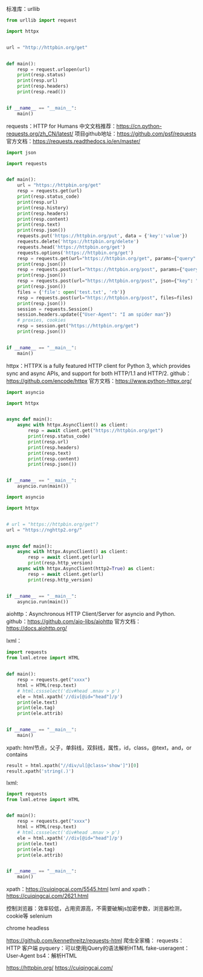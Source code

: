 
标准库：urllib
```python
from urllib import request

import httpx


url = "http://httpbin.org/get"


def main():
    resp = request.urlopen(url)
    print(resp.status)
    print(resp.url)
    print(resp.headers)
    print(resp.read())


if __name__ == "__main__":
    main()
```



requests：HTTP for Humans
中文文档推荐：https://cn.python-requests.org/zh_CN/latest/
项目github地址：https://github.com/psf/requests
官方文档：https://requests.readthedocs.io/en/master/
```python
import json

import requests


def main():
    url = "https://httpbin.org/get"
    resp = requests.get(url)
    print(resp.status_code)
    print(resp.url)
    print(resp.history)
    print(resp.headers)
    print(resp.content)
    print(resp.text)
    print(resp.json())
    requests.put('https://httpbin.org/put', data = {'key':'value'})
    requests.delete('https://httpbin.org/delete')
    requests.head('https://httpbin.org/get')
    requests.options('https://httpbin.org/get')
    resp = requests.get(url="https://httpbin.org/get", params={"query": "test"})
    print(resp.json())
    resp = requests.post(url="https://httpbin.org/post", params={"query": "test"}, data={"key": "value"})
    print(resp.json())
    resp = requests.post(url="https://httpbin.org/post", json={"key": "value"})
    print(resp.json())
    files = {'file': open('test.txt', 'rb')}
    resp = requests.post(url="https://httpbin.org/post", files=files)
    print(resp.json())
    session = requests.Session()
    session.headers.update({"User-Agent": "I am spider man"})
    # proxies, cookies
    resp = session.get("https://httpbin.org/get")
    print(resp.json())


if __name__ == "__main__":
    main()

```


httpx：HTTPX is a fully featured HTTP client for Python 3, which provides sync and async APIs, and support for both HTTP/1.1 and HTTP/2.
github：https://github.com/encode/httpx
官方文档：https://www.python-httpx.org/


```python
import asyncio

import httpx


async def main():
    async with httpx.AsyncClient() as client:
        resp = await client.get("https://httpbin.org/get")
        print(resp.status_code)
        print(resp.url)
        print(resp.headers)
        print(resp.text)
        print(resp.content)
        print(resp.json())


if __name__ == "__main__":
    asyncio.run(main())


```

```python
import asyncio

import httpx


# url = "https://httpbin.org/get"?
url = "https://nghttp2.org/"


async def main():
    async with httpx.AsyncClient() as client:
        resp = await client.get(url)
        print(resp.http_version)
    async with httpx.AsyncClient(http2=True) as client:
        resp = await client.get(url)
        print(resp.http_version)


if __name__ == "__main__":
    asyncio.run(main())

```

aiohttp：Asynchronous HTTP Client/Server for asyncio and Python.
github：https://github.com/aio-libs/aiohttp
官方文档：https://docs.aiohttp.org/

lxml：

```python
import requests
from lxml.etree import HTML


def main():
    resp = requests.get("xxxx")
    html = HTML(resp.text)
    # html.cssselect('div#head .mnav > p')
    ele = html.xpath('//div[@id="head"]/p')
    print(ele.text)
    print(ele.tag)
    print(ele.attrib)


if __name__ == "__main__":
    main()
```

xpath:
html节点，父子，单斜线，双斜线，属性，id，class，@text，and，or
contains
```python
result = html.xpath("//div/ul[@class='show']")[0]
result.xpath('string(.)')
```

lxml:
```python
import requests
from lxml.etree import HTML


def main():
    resp = requests.get("xxxx")
    html = HTML(resp.text)
    # html.cssselect('div#head .mnav > p')
    ele = html.xpath('//div[@id="head"]/p')
    print(ele.text)
    print(ele.tag)
    print(ele.attrib)


if __name__ == "__main__":
    main()
```

xpath：https://cuiqingcai.com/5545.html
lxml and xpath：https://cuiqingcai.com/2621.html


控制浏览器：效率较低，占用资源高，不需要破解js加密参数，浏览器检测，cookie等
selenium

chrome headless


https://github.com/kennethreitz/requests-html
爬虫全家桶：
requests：HTTP 客户端
pyquery：可以使用jQuery的语法解析HTML
fake-useragent：User-Agent
bs4：解析HTML

https://httpbin.org/
https://cuiqingcai.com/

